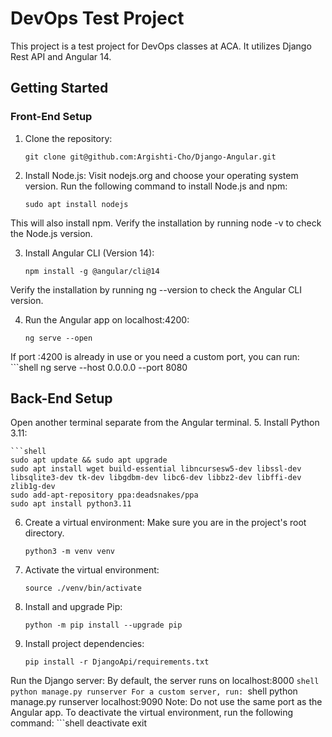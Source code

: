 # DevOps Test Project

This project is a test project for DevOps classes at ACA. It utilizes Django Rest API and Angular 14.

## Getting Started

### Front-End Setup

1. Clone the repository:
   ```shell
   git clone git@github.com:Argishti-Cho/Django-Angular.git
2. Install Node.js:
Visit nodejs.org and choose your operating system version.
Run the following command to install Node.js and npm:
    ```shell
    sudo apt install nodejs
This will also install npm. Verify the installation by running node -v to check the Node.js version.

3. Install Angular CLI (Version 14):
    ```shell
    npm install -g @angular/cli@14
Verify the installation by running ng --version to check the Angular CLI version.

4. Run the Angular app on localhost:4200:
    ```shell
    ng serve --open
If port :4200 is already in use or you need a custom port, you can run:
    ```shell
    ng serve --host 0.0.0.0 --port 8080

## Back-End Setup

Open another terminal separate from the Angular terminal.
5. Install Python 3.11:

    ```shell
    sudo apt update && sudo apt upgrade
    sudo apt install wget build-essential libncursesw5-dev libssl-dev libsqlite3-dev tk-dev libgdbm-dev libc6-dev libbz2-dev libffi-dev zlib1g-dev
    sudo add-apt-repository ppa:deadsnakes/ppa
    sudo apt install python3.11


6. Create a virtual environment:
Make sure you are in the project's root directory.
    ```shell
    python3 -m venv venv
7. Activate the virtual environment:
    ```shell
    source ./venv/bin/activate
8. Install and upgrade Pip:
    ```shell
    python -m pip install --upgrade pip
9. Install project dependencies:
    ```shell
    pip install -r DjangoApi/requirements.txt
Run the Django server: By default, the server runs on localhost:8000
    ```shell
    python manage.py runserver
For a custom server, run:
    ```shell
    python manage.py runserver localhost:9090
Note: Do not use the same port as the Angular app.
To deactivate the virtual environment, run the following command:
    ```shell
    deactivate
    exit